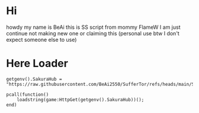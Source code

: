 # Hi
howdy my name is BeAi
this is SS script from mommy FlameW I am just continue not making new one or claiming this (personal use btw I don't expect someone else to use)

# Here Loader

    getgenv().SakuraHub = "https://raw.githubusercontent.com/BeAi2550/SufferTor/refs/heads/main/Sakurastand.lua";

    pcall(function()
        loadstring(game:HttpGet(getgenv().SakuraHub))();
    end)
